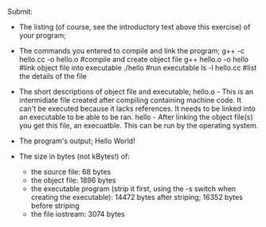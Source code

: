 Submit:

- The listing (of course, see the introductory text above this exercise) of your program;

- The commands you entered to compile and link the program;
g++ -c hello.cc -o hello.o  #compile and create object file
g++ hello.o -o hello        #link object file into executable
./hello                     #run executable
ls -l hello.cc              #list the details of the file

- The short descriptions of object file and executable;
hello.o - This is an intermidiate file created after compiling containing machine code. It can't be executed because it lacks references. It needs to be linked into an executable to be able to be ran.
hello - After linking the object file(s) you get this file, an execuatble. This can be run by the operating system.

- The program's output;
Hello World!

- The size in bytes (not kBytes!) of:
    - the source file: 68 bytes
    - the object file: 1896 bytes
    - the executable program (strip it first, using the -s switch when creating the executable): 14472 bytes after striping; 
                              16352 bytes before striping
    - the file iostream: 3074 bytes

